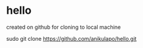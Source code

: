 hello
=====

created on github for cloning to local machine

sudo git clone https://github.com/anikulapo/hello.git
